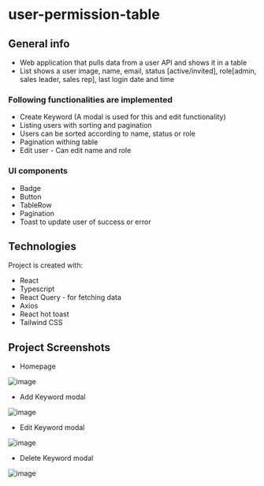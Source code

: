 # user-permission-table

## General info
* Web application that pulls data from a user API and shows it in a table
* List shows a user image, name, email, status [active/invited], role[admin, sales leader, sales rep], last login date and time

###  Following functionalities are implemented
* Create Keyword (A modal is used for this and edit functionality)
* Listing users with sorting and pagination
* Users can be sorted according to name, status or role
* Pagination withing table
* Edit user - Can edit name and role

### UI components
* Badge
* Button
* TableRow
* Pagination
* Toast to update user of success or error


## Technologies
Project is created with:
* React
* Typescript
* React Query - for fetching data
* Axios
* React hot toast
* Tailwind CSS

## Project Screenshots
* Homepage

![image](https://github.com/yuvraj-luhach/user-permission-table/assets/71221237/2e59f335-d14a-4075-8625-ce48b4a8bc55)

* Add Keyword modal

![image](https://github.com/yuvraj-luhach/user-permission-table/assets/71221237/52853cad-8aff-4071-9019-2a91bd14f258)

* Edit Keyword modal

![image](https://github.com/yuvraj-luhach/user-permission-table/assets/71221237/78e43f59-ec7c-40a2-8aee-e2196158eb1e)


* Delete Keyword modal

![image](https://github.com/yuvraj-luhach/user-permission-table/assets/71221237/acf6556a-85cc-4fa9-9e74-f0ff6c2bcfbb)


